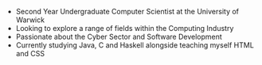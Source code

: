 - Second Year Undergraduate Computer Scientist at the University of Warwick
- Looking to explore a range of fields within the Computing Industry
- Passionate about the Cyber Sector and Software Development
- Currently studying Java, C and Haskell alongside teaching myself HTML and CSS
